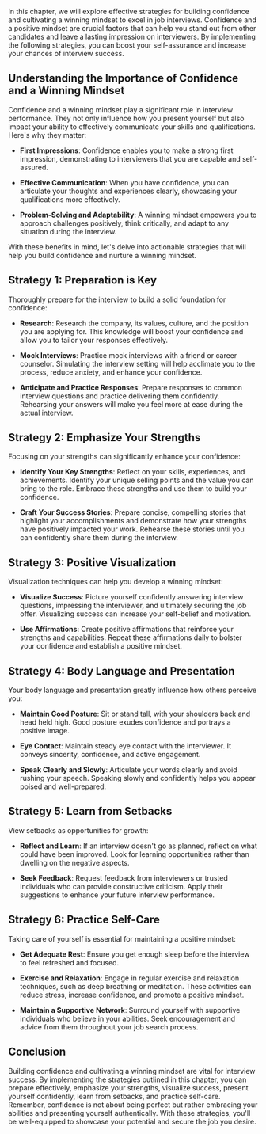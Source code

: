 
In this chapter, we will explore effective strategies for building confidence and cultivating a winning mindset to excel in job interviews. Confidence and a positive mindset are crucial factors that can help you stand out from other candidates and leave a lasting impression on interviewers. By implementing the following strategies, you can boost your self-assurance and increase your chances of interview success.

Understanding the Importance of Confidence and a Winning Mindset
----------------------------------------------------------------

Confidence and a winning mindset play a significant role in interview performance. They not only influence how you present yourself but also impact your ability to effectively communicate your skills and qualifications. Here's why they matter:

* **First Impressions**: Confidence enables you to make a strong first impression, demonstrating to interviewers that you are capable and self-assured.

* **Effective Communication**: When you have confidence, you can articulate your thoughts and experiences clearly, showcasing your qualifications more effectively.

* **Problem-Solving and Adaptability**: A winning mindset empowers you to approach challenges positively, think critically, and adapt to any situation during the interview.

With these benefits in mind, let's delve into actionable strategies that will help you build confidence and nurture a winning mindset.

Strategy 1: Preparation is Key
------------------------------

Thoroughly prepare for the interview to build a solid foundation for confidence:

* **Research**: Research the company, its values, culture, and the position you are applying for. This knowledge will boost your confidence and allow you to tailor your responses effectively.

* **Mock Interviews**: Practice mock interviews with a friend or career counselor. Simulating the interview setting will help acclimate you to the process, reduce anxiety, and enhance your confidence.

* **Anticipate and Practice Responses**: Prepare responses to common interview questions and practice delivering them confidently. Rehearsing your answers will make you feel more at ease during the actual interview.

Strategy 2: Emphasize Your Strengths
------------------------------------

Focusing on your strengths can significantly enhance your confidence:

* **Identify Your Key Strengths**: Reflect on your skills, experiences, and achievements. Identify your unique selling points and the value you can bring to the role. Embrace these strengths and use them to build your confidence.

* **Craft Your Success Stories**: Prepare concise, compelling stories that highlight your accomplishments and demonstrate how your strengths have positively impacted your work. Rehearse these stories until you can confidently share them during the interview.

Strategy 3: Positive Visualization
----------------------------------

Visualization techniques can help you develop a winning mindset:

* **Visualize Success**: Picture yourself confidently answering interview questions, impressing the interviewer, and ultimately securing the job offer. Visualizing success can increase your self-belief and motivation.

* **Use Affirmations**: Create positive affirmations that reinforce your strengths and capabilities. Repeat these affirmations daily to bolster your confidence and establish a positive mindset.

Strategy 4: Body Language and Presentation
------------------------------------------

Your body language and presentation greatly influence how others perceive you:

* **Maintain Good Posture**: Sit or stand tall, with your shoulders back and head held high. Good posture exudes confidence and portrays a positive image.

* **Eye Contact**: Maintain steady eye contact with the interviewer. It conveys sincerity, confidence, and active engagement.

* **Speak Clearly and Slowly**: Articulate your words clearly and avoid rushing your speech. Speaking slowly and confidently helps you appear poised and well-prepared.

Strategy 5: Learn from Setbacks
-------------------------------

View setbacks as opportunities for growth:

* **Reflect and Learn**: If an interview doesn't go as planned, reflect on what could have been improved. Look for learning opportunities rather than dwelling on the negative aspects.

* **Seek Feedback**: Request feedback from interviewers or trusted individuals who can provide constructive criticism. Apply their suggestions to enhance your future interview performance.

Strategy 6: Practice Self-Care
------------------------------

Taking care of yourself is essential for maintaining a positive mindset:

* **Get Adequate Rest**: Ensure you get enough sleep before the interview to feel refreshed and focused.

* **Exercise and Relaxation**: Engage in regular exercise and relaxation techniques, such as deep breathing or meditation. These activities can reduce stress, increase confidence, and promote a positive mindset.

* **Maintain a Supportive Network**: Surround yourself with supportive individuals who believe in your abilities. Seek encouragement and advice from them throughout your job search process.

Conclusion
----------

Building confidence and cultivating a winning mindset are vital for interview success. By implementing the strategies outlined in this chapter, you can prepare effectively, emphasize your strengths, visualize success, present yourself confidently, learn from setbacks, and practice self-care. Remember, confidence is not about being perfect but rather embracing your abilities and presenting yourself authentically. With these strategies, you'll be well-equipped to showcase your potential and secure the job you desire.
